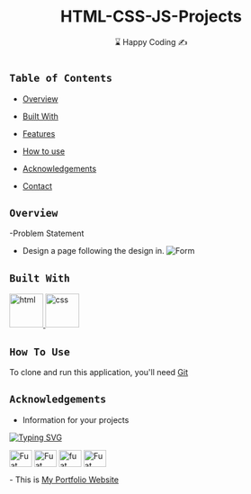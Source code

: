 <h1 align="center">HTML-CSS-JS-Projects</h1>




<center> ⌛ Happy Coding  ✍ </center>

# 
<!-- Please update value in the {}  --> 

  



  

  

  

<!-- TABLE OF CONTENTS --> 

 ## `Table of Contents` 

  

- [Overview](#overview) 

- [Built With](#built-with) 

- [Features](#features) 

- [How to use](#how-to-use) 

- [Acknowledgements](#acknowledgements) 

- [Contact](#contact) 

  

<!-- OVERVIEW --> 


 ## `Overview` 

-Problem Statement
- Design a page following the design in.
![Form](movie_seat_booking.gif)
 ## `Built With` 

 

<!-- This section should list any major frameworks that you built your project using. Here are a few examples.--> 

  

<a href="#" target="_blank"> <img src="https://upload.wikimedia.org/wikipedia/commons/thumb/6/61/HTML5_logo_and_wordmark.svg/1200px-HTML5_logo_and_wordmark.svg.png" alt="html" height="60"/> </a>
<a href="#" target="_blank"> <img src="https://upload.wikimedia.org/wikipedia/commons/thumb/d/d5/CSS3_logo_and_wordmark.svg/640px-CSS3_logo_and_wordmark.svg.png" alt="css" height="60"/> </a>

##  `How To Use` 

  

<!-- This is an example, please update according to your application --> 

  

To clone and run this application, you'll need [Git](https://git-scm.com)  



##  `Acknowledgements` 

- Information for your projects 

  
 

[![Typing SVG](https://readme-typing-svg.herokuapp.com?font=Timmana&size=30&duration=6000&color=F74747&center=true&vCenter=true&lines=%F0%9F%94%97+Connect+with+me)](https://git.io/typing-svg)

<p align="left">
<a href="https://codepen.io/fuatsevinc" target="blank"><img align="center" src="https://cdn.jsdelivr.net/npm/simple-icons@3.0.1/icons/codepen.svg" alt="Fuat Sevinc" height="30" width="40" /></a>
<a href="https://twitter.com/FuatSevinc_" target="blank"><img align="center" src="https://cdn.jsdelivr.net/npm/simple-icons@3.0.1/icons/twitter.svg" alt="Fuat Sevinc" height="30" width="40" /></a>
<a href="https://www.linkedin.com/in/fuat-sevin%C3%A7-6a7969217/" target="blank"><img align="center" src="https://raw.githubusercontent.com/rahuldkjain/github-profile-readme-generator/master/src/images/icons/Social/linked-in-alt.svg" alt="fuat sevinc" height="30" width="40" /></a>
<a href="https://www.instagram.com/fuatsevinc66/" target="blank"><img align="center" src="https://cdn.jsdelivr.net/npm/simple-icons@3.0.1/icons/instagram.svg" alt="Fuat Sevinc" height="30" width="40" /></a>
</p>
- This is <a href="http://www.fuatsevinc.com" target="_blank">My Portfolio Website</a>
